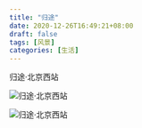```yaml
---
title: "归途"
date: 2020-12-26T16:49:21+08:00
draft: false
tags: [风景]
categories: [生活]
---
```


归途·北京西站

![归途·北京西站](https://cdn.jsdelivr.net/gh/ai0376/ownwiki.pic.0@master/103148452-a729c400-479a-11eb-95d7-7a6d80f698b7.jpg)

<!--more-->

![归途·北京西站](https://cdn.jsdelivr.net/gh/ai0376/ownwiki.pic.0@master/103148454-a98c1e00-479a-11eb-994b-548856510ce2.jpg)
